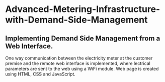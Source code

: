 # Advanced-Metering-Infrastructure-with-Demand-Side-Management
## Implementing Demand Side Management from a Web Interface.
One way communication between the electricity meter at the customer premise and the remote web interface is implemented, where lectrical parameters are sent to the web using a WiFi module. Web page is created using HTML, CSS and JavaScript.
